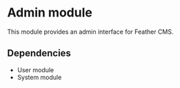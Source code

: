 # Admin module

This module provides an admin interface for Feather CMS.

## Dependencies

- User module
- System module
